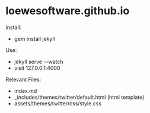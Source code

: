 loewesoftware.github.io
=======================

Install:

  * gem install jekyll

Use:

  * jekyll serve --watch
  * visit 127.0.0.1:4000

Relevant Files:

  * index.md
  * _includes/themes/twitter/default.html (html template)
  * assets/themes/twitter/css/style.css
